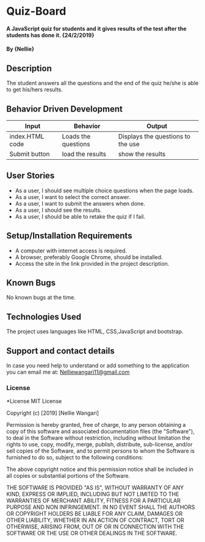 # Quiz-Board
#### A JavaScript quiz for students and it gives results of the test after the students has done it. {24/2/2019}
#### By {Nellie}
## Description
The student answers all the questions and the end of the quiz he/she is able to get his/hers results.
## Behavior Driven Development
| Input                | Behavior                        | Output                             |
|----------------------|---------------------------------|------------------------------------|
| index.HTML code      |       Loads the questions       |  Displays the questions to the use |
| Submit button        |      load the results                           |  show the  results                |
## User Stories
* As a user, I should see multiple choice questions when the page loads.
* As a user, I want to select the correct answer.
* As a user, I want to submit the answers when done.
* As a user, I should see the results.
* As a user, I should be able to retake the quiz if I fail.
## Setup/Installation Requirements
* A computer with internet access is required.
* A browser, preferably Google Chrome, should be installed.
* Access the site in the link provided in the project description.
## Known Bugs
No known bugs at the time.
## Technologies Used
The project uses languages like HTML, CSS,JavaScript and bootstrap.
## Support and contact details
In case you need help to understand or add something to the application you can email me at: Nelliewangari11@gmail.com

### License
*License
MIT License

Copyright (c) [2019] [Nellie Wangari]

Permission is hereby granted, free of charge, to any person obtaining a copy of this software and associated documentation files (the "Software"), to deal in the Software without restriction, including without limitation the rights to use, copy, modify, merge, publish, distribute, sub-license, and/or sell copies of the Software, and to permit persons to whom the Software is furnished to do so, subject to the following conditions:

The above copyright notice and this permission notice shall be included in all copies or substantial portions of the Software.

THE SOFTWARE IS PROVIDED "AS IS", WITHOUT WARRANTY OF ANY KIND, EXPRESS OR IMPLIED, INCLUDING BUT NOT LIMITED TO THE WARRANTIES OF MERCHANT ABILITY, FITNESS FOR A PARTICULAR PURPOSE AND NON INFRINGEMENT. IN NO EVENT SHALL THE AUTHORS OR COPYRIGHT HOLDERS BE LIABLE FOR ANY CLAIM, DAMAGES OR OTHER LIABILITY, WHETHER IN AN ACTION OF CONTRACT, TORT OR OTHERWISE, ARISING FROM, OUT OF OR IN CONNECTION WITH THE SOFTWARE OR THE USE OR OTHER DEALINGS IN THE SOFTWARE.
